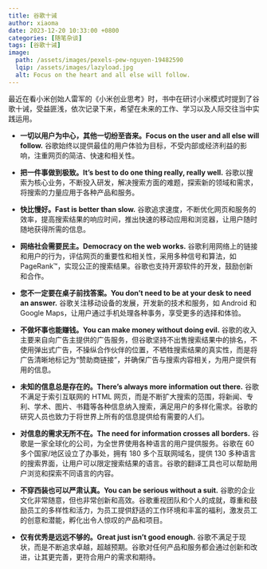 ```yaml
---
title: 谷歌十诫
author: xiaoma
date: 2023-12-20 10:33:00 +0800
categories: [随笔杂谈]
tags: [谷歌十诫]
image:
  path: /assets/images/pexels-pew-nguyen-19482590
  lqip: /assets/images/lazyload.jpg
  alt: Focus on the heart and all else will follow.
---
```


最近在看小米创始人雷军的《小米创业思考》时，书中在研讨小米模式时提到了谷歌十诫，受益匪浅，依次记录下来，希望在未来的工作、学习以及人际交往当中实践运用。

- **一切以用户为中心，其他一切纷至沓来。Focus on the user and all else will follow.**
谷歌始终以提供最佳的用户体验为目标，不受内部或经济利益的影响，注重网页的简洁、快速和相关性。


- **把一件事做到极致。It’s best to do one thing really, really well.**
谷歌以搜索为核心业务，不断投入研发，解决搜索方面的难题，探索新的领域和需求，将搜索的力量应用于各种产品和服务。


- **快比慢好。Fast is better than slow.**
谷歌追求速度，不断优化网页和服务的效率，提高搜索结果的响应时间，推出快速的移动应用和浏览器，让用户随时随地获得所需的信息。


- **网络社会需要民主。Democracy on the web works.**
谷歌利用网络上的链接和用户的行为，评估网页的重要性和相关性，采用多种信号和算法，如 PageRank™，实现公正的搜索结果。谷歌也支持开源软件的开发，鼓励创新和合作。


- **您不一定要在桌子前找答案。You don’t need to be at your desk to need an answer.**
谷歌关注移动设备的发展，开发新的技术和服务，如 Android 和 Google Maps，让用户通过手机处理各种事务，享受更多的选择和体验。


- **不做坏事也能赚钱。You can make money without doing evil.**
谷歌的收入主要来自向广告主提供的广告服务，但谷歌坚持不出售搜索结果中的排名，不使用弹出式广告，不操纵合作伙伴的位置，不牺牲搜索结果的真实性，而是将广告清晰地标记为“赞助商链接”，并确保广告与搜索内容相关，为用户提供有用的信息。


- **未知的信息总是存在的。There’s always more information out there.**
谷歌不满足于索引互联网的 HTML 网页，而是不断扩大搜索的范围，将新闻、专利、学术、图片、书籍等各种信息纳入搜索，满足用户的多样化需求。谷歌的研究人员也致力于将世界上所有的信息提供给有需要的人们。


- **对信息的需求无所不在。The need for information crosses all borders.**
谷歌是一家全球化的公司，为全世界使用各种语言的用户提供服务。谷歌在 60 多个国家/地区设立了办事处，拥有 180 多个互联网域名，提供 130 多种语言的搜索界面，让用户可以限定搜索结果的语言。谷歌的翻译工具也可以帮助用户浏览和探索不同语言的内容。


- **不穿西装也可以严肃认真。You can be serious without a suit.**
谷歌的企业文化非常随意，但也非常创新和高效。谷歌重视团队和个人的成就，尊重和鼓励员工的多样性和活力，为员工提供舒适的工作环境和丰富的福利，激发员工的创意和潜能，孵化出令人惊叹的产品和项目。


- **仅有优秀是远远不够的。Great just isn’t good enough.**
谷歌不满足于现状，而是不断追求卓越，超越预期。谷歌对任何产品和服务都会通过创新和改进，让其更完善，更符合用户的需求和期待。

